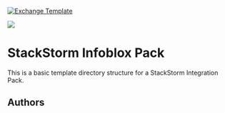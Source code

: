 [![Exchange Template](https://exchange.stackstorm.org/assets/images/st2-logo.png)](https://exchange.stackstorm.org/)

![](https://s3-us-west-1.amazonaws.com/infobloxcdn/wp-content/uploads/2016/05/07230930/logo.png)

# StackStorm Infoblox Pack

This is a basic template directory structure for a StackStorm Integration Pack.


## Authors

